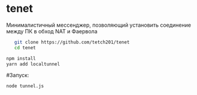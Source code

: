 # tenet
Минималистичный мессенджер, позволяющий установить соединение между ПК в обход NAT и Фаервола  


```bash
   git clone https://github.com/tetch201/tenet
   cd tenet
```

```bash
npm install
yarn add localtunnel
```
#Запуск:
```bash
node tunnel.js
```

